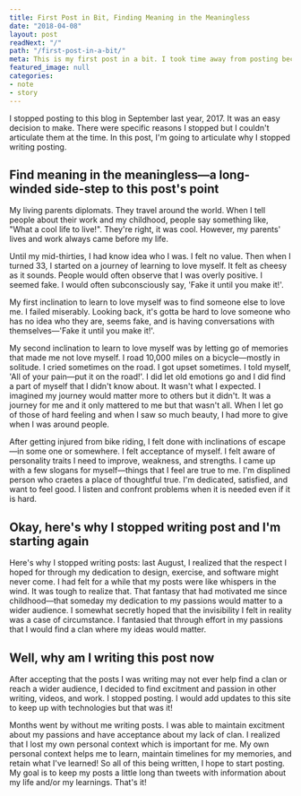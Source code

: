 ```yaml
---
title: First Post in Bit, Finding Meaning in the Meaningless
date: "2018-04-08"
layout: post
readNext: "/"
path: "/first-post-in-a-bit/"
meta: This is my first post in a bit. I took time away from posting because I realized that posts of value take time. I've had things to say in the past few month but was lacking clarity
featured_image: null
categories:
- note
- story
---
```


I stopped posting to this blog in September last year, 2017. It was an easy decision to make. There were specific reasons I stopped but I couldn't articulate them at the time. In this post, I'm going to articulate why I stopped writing posting.

## Find meaning in the meaningless—a long-winded side-step to this post's point

My living parents diplomats. They travel around the world. When I tell people about their work and my childhood, people say something like, "What a cool life to live!". They're right, it was cool. However, my parents' lives and work always came before my life.

Until my mid-thirties, I had know idea who I was. I felt no value. Then when I turned 33, I started on a journey of learning to love myself. It felt as cheesy as it sounds. People would often observe that I was overly positive. I seemed fake. I would often subconsciously say, 'Fake it until you make it!'.

My first inclination to learn to love myself was to find someone else to love me. I failed miserably. Looking back, it's gotta be hard to love someone who has no idea who they are, seems fake, and is having conversations with themselves—'Fake it until you make it!'.

My second inclination to learn to love myself was by letting go of memories that made me not love myself. I road 10,000 miles on a bicycle—mostly in solitude. I cried sometimes on the road. I got upset sometimes. I told myself, 'All of your pain—put it on the road!'. I did let old emotions go and I did find a part of myself that I didn't know about. It wasn't what I expected. I imagined my journey would matter more to others but it didn't. It was a journey for me and it only mattered to me but that wasn't all. When I let go of those of hard feeling and when I saw so much beauty, I had more to give when I was around people.

After getting injured from bike riding, I felt done with inclinations of escape—in some one or somewhere. I felt acceptance of myself. I felt aware of personality traits I need to improve, weakness, and strengths. I came up with a few slogans for myself—things that I feel are true to me. I'm displined person who craetes a place of thoughtful true. I'm dedicated, satisfied, and want to feel good. I listen and confront problems when it is needed even if it is hard.

## Okay, here's why I stopped writing post and I'm starting again

Here's why I stopped writing posts: last August, I realized that the respect I hoped for through my dedication to design, exercise, and software might never come. I had felt for a while that my posts were like whispers in the wind. It was tough to realize that. That fantasy that had motivated me since childhood—that someday my dedication to my passions would matter to a wider audience. I somewhat secretly hoped that the invisibility I felt in reality was a case of circumstance. I fantasied that through effort in my passions that I would find a clan where my ideas would matter.

## Well, why am I writing this post now

After accepting that the posts I was writing may not ever help find a clan or reach a wider audience, I decided to find excitment and passion in other writing, videos, and work. I stopped posting. I would add updates to this site to keep up with technologies but that was it!

Months went by without me writing posts. I was able to maintain excitment about my passions and have acceptance about my lack of clan. I realized that I lost my own personal context which is important for me. My own personal context helps me to learn, maintain timelines for my memories, and retain what I've learned! So all of this being written, I hope to start posting. My goal is to keep my posts a little long than tweets with information about my life and/or my learnings. That's it!
